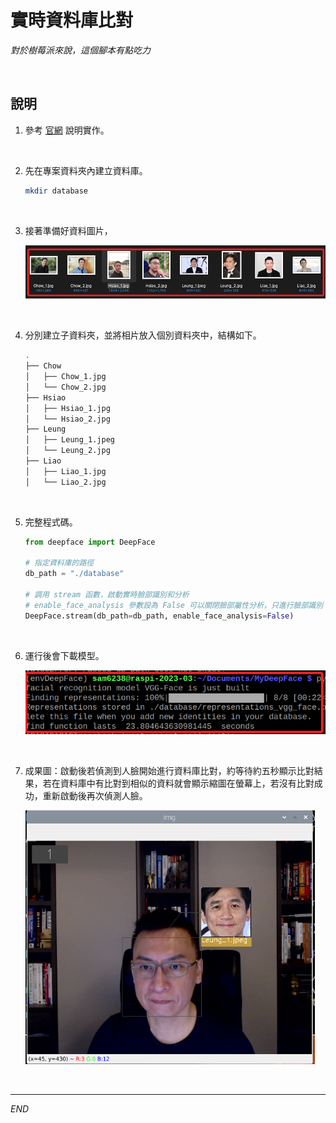 # 實時資料庫比對

_對於樹莓派來說，這個腳本有點吃力_

<br>

## 說明

1. 參考 [官網](https://github.com/serengil/deepface) 說明實作。

<br>

2. 先在專案資料夾內建立資料庫。

    ```bash
    mkdir database
    ```

<br>

3. 接著準備好資料圖片，

    ![](images/img_15.png)

<br>

4. 分別建立子資料夾，並將相片放入個別資料夾中，結構如下。

    ```bash
    .
    ├── Chow
    │   ├── Chow_1.jpg
    │   └── Chow_2.jpg
    ├── Hsiao
    │   ├── Hsiao_1.jpg
    │   └── Hsiao_2.jpg
    ├── Leung
    │   ├── Leung_1.jpeg
    │   └── Leung_2.jpg
    ├── Liao
    │   ├── Liao_1.jpg
    │   └── Liao_2.jpg
    ```

<br>

5. 完整程式碼。

    ```python
    from deepface import DeepFace

    # 指定資料庫的路徑
    db_path = "./database"

    # 調用 stream 函數，啟動實時臉部識別和分析
    # enable_face_analysis 參數設為 False 可以關閉臉部屬性分析，只進行臉部識別
    DeepFace.stream(db_path=db_path, enable_face_analysis=False)

    ```

<br>

6. 運行後會下載模型。

    ![](images/img_16.png)

<br>

7. 成果圖：啟動後若偵測到人臉開始進行資料庫比對，約等待約五秒顯示比對結果，若在資料庫中有比對到相似的資料就會顯示縮圖在螢幕上，若沒有比對成功，重新啟動後再次偵測人臉。

    ![](images/img_14.png)


<br>

---

_END_